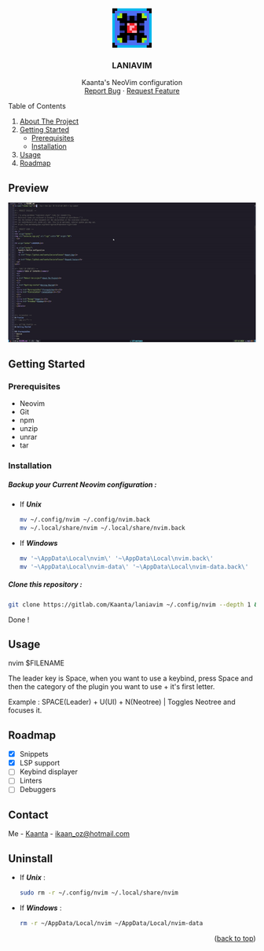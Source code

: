 <a name="readme-top"></a>

<!-- PROJECT SHIELDS -->
<!--
*** I'm using markdown "reference style" links for readability.
*** Reference links are enclosed in brackets [ ] instead of parentheses ( ).
*** See the bottom of this document for the declaration of the reference variables
*** for contributors-url, forks-url, etc. This is an optional, concise syntax you may use.
*** https://www.markdownguide.org/basic-syntax/#reference-style-links
-->
<!-- PROJECT LOGO -->
<br />
<div align="center">
<img src="laniavim_logo.png" alt="Logo" width="80" height="80">
  </a>

<h3 align="center">LANIAVIM</h3>

  <p align="center">
    Kaanta's NeoVim configuration
    <br />
    <a href="https://gitlab.com/Kaanta/laniavim/issues">Report Bug</a>
    ·
    <a href="https://gitlab.com/Kaanta/laniavim/issues">Request Feature</a>
  </p>
</div>

<!-- TABLE OF CONTENTS -->
  <summary>Table of Contents</summary>
  <ol>
  <li>
  <a href="#about-the-project">About The Project</a>
  </li>
  <li>
  <a href="#getting-started">Getting Started</a>
  <ul>
  <li><a href="#prerequisites">Prerequisites</a></li>
  <li><a href="#installation">Installation</a></li>
  </ul>
  </li>
  <li><a href="#usage">Usage</a></li>
  <li><a href="#roadmap">Roadmap</a></li>
  </ol>
  </details>



<!-- Screenshot -->
## Preview 
<img src="laniavim_preview.gif">

<!-- GETTING STARTED -->
## Getting Started

### Prerequisites
* Neovim
* Git
* npm
* unzip
* unrar
* tar
### Installation
##### Backup your Current Neovim configuration :
* If *__Unix__*
   ```sh
   mv ~/.config/nvim ~/.config/nvim.back
   mv ~/.local/share/nvim ~/.local/share/nvim.back
   ```
* If *__Windows__*
   ```sh
   mv '~\AppData\Local\nvim\' '~\AppData\Local\nvim.back\'
   mv '~\AppData\Local\nvim-data\' '~\AppData\Local\nvim-data.back\'
   ```

##### Clone this repository :
```sh 
git clone https://gitlab.com/Kaanta/laniavim ~/.config/nvim --depth 1 && nvim
```
Done !

<!-- USAGE EXAMPLES -->
## Usage

nvim $FILENAME

The leader key is Space, when you want to use a keybind, press Space and then the category of the plugin you
want to use + it's first letter.

Example : SPACE(Leader) + U(UI) + N(Neotree) | Toggles Neotree and focuses it. 

<!-- ROADMAP -->
## Roadmap

- [x] Snippets 
- [x] LSP support
- [ ] Keybind displayer
- [ ] Linters
- [ ] Debuggers
<!-- CONTACT -->

## Contact

Me - [Kaanta](https://gitlab.com/Kaanta) - ikaan_oz@hotmail.com

## Uninstall

* If *__Unix__* :
    ```sh
    sudo rm -r ~/.config/nvim ~/.local/share/nvim 
    ```
* If *__Windows__* :
    ```sh 
    rm -r ~/AppData/Local/nvim ~/AppData/Local/nvim-data
    ```

<p align="right">(<a href="#readme-top">back to top</a>)</p>
